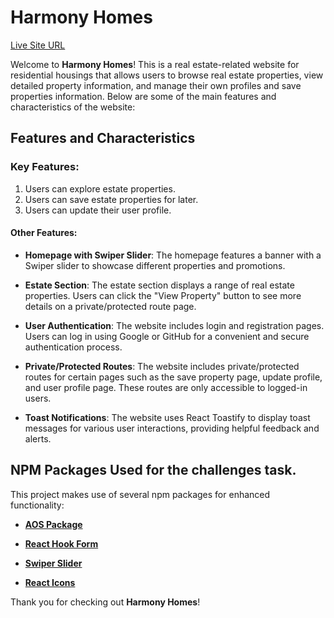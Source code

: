 # Harmony Homes

[Live Site URL](https://assignment-9-f42a0.web.app)

Welcome to **Harmony Homes**! This is a real estate-related website for residential housings that allows users to browse real estate properties, view detailed property information, and manage their own profiles and save properties information. Below are some of the main features and characteristics of the website:

## Features and Characteristics
### Key Features: 
1. Users can explore estate properties.
2. Users can save estate properties for later.
3. Users can update their user profile.

#### Other Features:
- **Homepage with Swiper Slider**: The homepage features a banner with a Swiper slider to showcase different properties and promotions.

- **Estate Section**: The estate section displays a range of real estate properties. Users can click the "View Property" button to see more details on a private/protected route page.

- **User Authentication**: The website includes login and registration pages. Users can log in using Google or GitHub for a convenient and secure authentication process.

- **Private/Protected Routes**: The website includes private/protected routes for certain pages such as the save property page, update profile, and user profile page. These routes are only accessible to logged-in users.

- **Toast Notifications**: The website uses React Toastify to display toast messages for various user interactions, providing helpful feedback and alerts.

## NPM Packages Used for the challenges task.

This project makes use of several npm packages for enhanced functionality:

- **[AOS Package](https://www.npmjs.com/package/aos)**

- **[React Hook Form](https://www.npmjs.com/package/react-hook-form)**

- **[Swiper Slider](https://www.npmjs.com/package/swiper)**

- **[React Icons](https://www.npmjs.com/package/react-icons)**

Thank you for checking out **Harmony Homes**!
